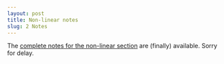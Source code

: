 ```yaml
---
layout: post
title: Non-linear notes
slug: 2 Notes
---
```


The [complete notes for the non-linear section](/materials/nonlinear.complete.pdf) are (finally) available. Sorry for delay.
